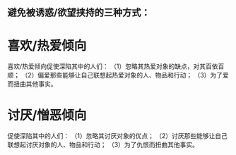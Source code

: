 避免被诱惑/欲望挟持的三种方式：
- 


# 喜欢/热爱倾向
喜欢/热爱倾向促使深陷其中的人们：
（1）忽略其热爱对象的缺点，对其百依百顺；
（2）偏爱那些能够让自己联想起热爱对象的人、物品和行动；
（3）为了爱而扭曲其他事实。

# 讨厌/憎恶倾向
促使深陷其中的人们：
（1）忽略其讨厌对象的优点；
（2）讨厌那些能够让自己联想起讨厌对象的人、物品和行动；
（3）为了仇恨而扭曲其他事实。


